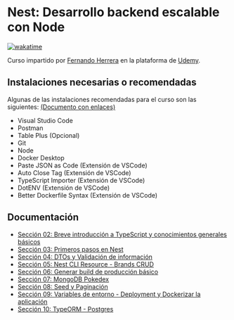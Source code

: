 # Nest: Desarrollo backend escalable con Node

[![wakatime](https://wakatime.com/badge/user/8ef73281-6d0a-4758-af11-fd880ca3009c/project/728d7a26-a393-49f1-8c75-afb54478087a.svg?style=for-the-badge)](https://wakatime.com/badge/user/8ef73281-6d0a-4758-af11-fd880ca3009c/project/728d7a26-a393-49f1-8c75-afb54478087a)

Curso impartido por [Fernando Herrera](https://fernando-herrera.com/#/) en la plataforma de [Udemy](https://www.udemy.com/course/nest-framework/).

## Instalaciones necesarias o recomendadas

Algunas de las instalaciones recomendadas para el curso son las siguientes: [(Documento con enlaces)](https://gist.github.com/Klerith/c0ef4f48d986e2cf3308bb54fff84ea5)

- Visual Studio Code
- Postman
- Table Plus (Opcional)
- Git
- Node
- Docker Desktop
- Paste JSON as Code (Extensión de VSCode)
- Auto Close Tag (Extensión de VSCode)
- TypeScript Importer (Extensión de VSCode)
- DotENV (Extensión de VSCode)
- Better Dockerfile Syntax (Extensión de VSCode)

## Documentación

- [Sección 02: Breve introducción a TypeScript y conocimientos generales básicos](02-Introduccion_TypeScript/README.md)
- [Sección 03: Primeros pasos en Nest](03-Primes_pasos_Nest/README.md)
- [Sección 04: DTOs y Validación de información](04-DTOs_Validacion_informacion/README.md)
- [Sección 05: Nest CLI Resource - Brands CRUD](05-Nest_CLI_Resource_Brands_CRUD/README.md)
- [Sección 06: Generar build de producción básico](06-Generar_build_produccion_basico/README.md)
- [Sección 07: MongoDB Pokedex](07_MongoDB_Pokedex/README.md)
- [Sección 08: Seed y Paginación](08_Seed_Paginacion/README.md)
- [Sección 09: Variables de entorno - Deployment y Dockerizar la aplicación](09_Variables_Entorno_Deployment_Dockerizar/README.md)
- [Sección 10: TypeORM - Postgres](10_TypeORM_Postgres/README.md)
